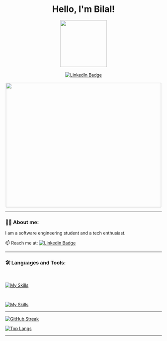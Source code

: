 <div id="header" align="center">
  <h1 align="center">
  Hello, I'm Bilal!
  </h1>
  <div>
    <img src="https://media4.giphy.com/media/v1.Y2lkPTc5MGI3NjExdWVnNXh6Ym5vODFmcTJjcXlxZmg3bGFhcjI3NXM4dmVva2I1aTZtaCZlcD12MV9pbnRlcm5hbF9naWZfYnlfaWQmY3Q9Zw/JqmupuTVZYaQX5s094/giphy.webp" width="150"/>
  </div>
  <br>
  <div id="badges">
    <a href="https://www.linkedin.com/in/bilalr4m/">
      <img src="https://img.shields.io/badge/LinkedIn-blue?style=for-the-badge&logo=linkedin&logoColor=white" alt="LinkedIn Badge"/>
    </a>
  </div>
  <br>
  <div>
    <img src="https://komarev.com/ghpvc/?username=BilalR4M&style=flat-square&color=blue" alt=""/>
  </div>
</div>

<div align="center">
  <img src="https://media4.giphy.com/media/v1.Y2lkPTc5MGI3NjExazV4anRib2puNWl4Njlxc3V6eW5waTFhMDR3ODY1cWRwY2huOG45YyZlcD12MV9pbnRlcm5hbF9naWZfYnlfaWQmY3Q9Zw/l7zabeVIt16efVp6wg/giphy.webp" width="500" height="400"/>
</div>

---

### 👨‍💻 About me:

I am a software engineering student and a tech enthusiast.

:mailbox: Reach me at: [![Linkedin Badge](https://img.shields.io/badge/-Bilal-blue?style=flat&logo=Linkedin&logoColor=white)](https://www.linkedin.com/in/bilalr4m/)

---

### :hammer_and_wrench: Languages and Tools:

<br>

[![My Skills](https://skillicons.dev/icons?i=java,kotlin,python,js,ts,html,css,tailwind)](https://skillicons.dev)

<br>

[![My Skills](https://skillicons.dev/icons?i=react,nextjs,electron,nodejs,firebase,jest,mysql,androidstudio,figma,githubactions,git)](https://skillicons.dev)

---

[![GitHub Streak](http://github-readme-streak-stats.herokuapp.com?user=BilalR4M&theme=dark&border_radius=15&date_format=j%20M%5B%20Y%5D)](https://git.io/streak-stats)

[![Top Langs](https://github-readme-stats.vercel.app/api/top-langs/?username=BilalR4M&layout=compact&theme=dark&border_radius=15&)](https://github.com/anuraghazra/github-readme-stats)

---
